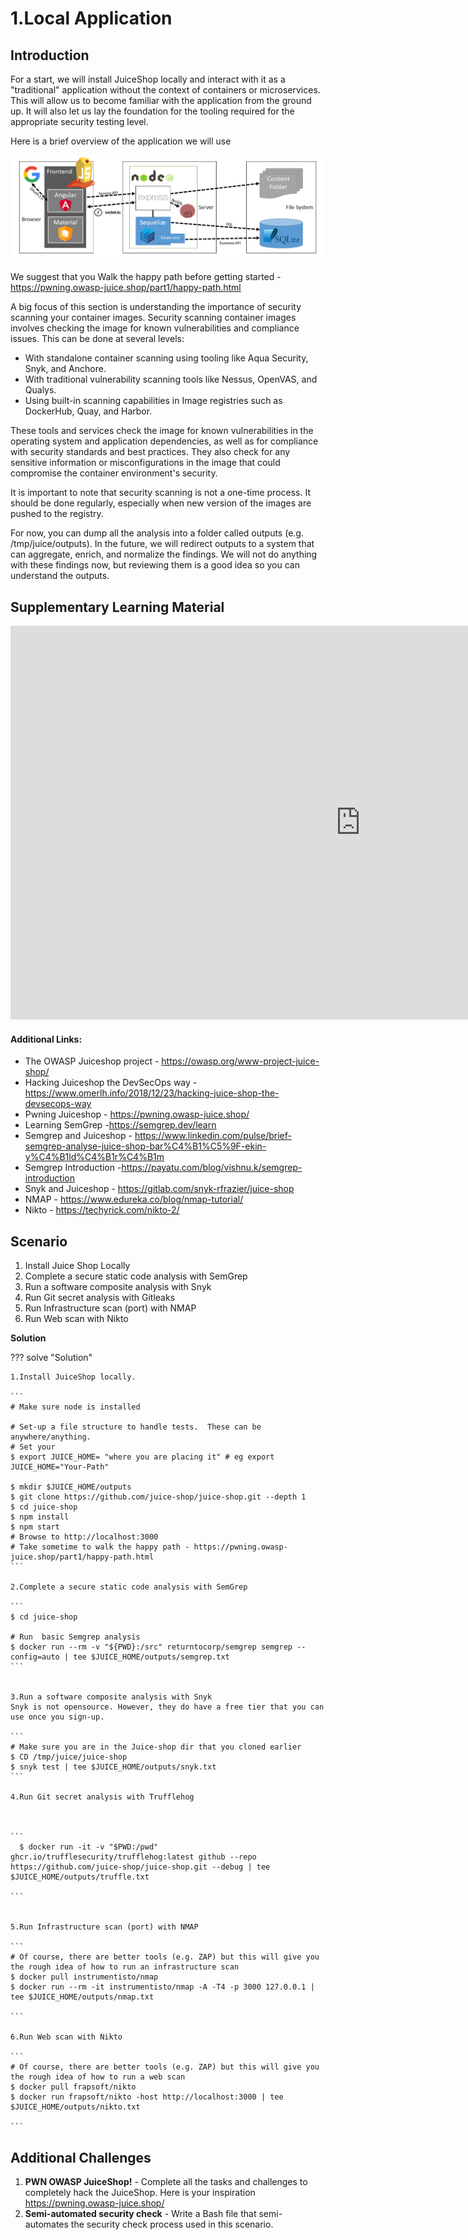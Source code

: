 # 1.Local Application

## Introduction

For a start, we will install JuiceShop locally and interact with it as a "traditional" application without the context of containers or microservices.  This will allow us to become familiar with the application from the ground up.  It will also let us lay the foundation for the tooling required for the appropriate security testing level. 

Here is a brief overview of the application we will use

![juiceshop](../assets/images/juice.png)

We suggest that you Walk the happy path before getting started - https://pwning.owasp-juice.shop/part1/happy-path.html

A big focus of this section is understanding the importance of security scanning your container images.  Security scanning container images involves checking the image for known vulnerabilities and compliance issues.  This can be done at several levels:

* With standalone container scanning using tooling like Aqua Security, Snyk, and Anchore.
* With traditional vulnerability scanning tools like Nessus, OpenVAS, and Qualys.
* Using built-in scanning capabilities in Image registries such as DockerHub, Quay, and Harbor.

These tools and services check the image for known vulnerabilities in the operating system and application dependencies, as well as for compliance with security standards and best practices.  They also check for any sensitive information or misconfigurations in the image that could compromise the container environment's security. 

It is important to note that security scanning is not a one-time process.  It should be done regularly, especially when new version of the images are pushed to the registry.

For now, you can dump all the analysis into a folder called outputs (e.g. /tmp/juice/outputs).  In the future, we will redirect outputs to a system that can aggregate, enrich, and normalize the findings.  We will not do anything with these findings now, but reviewing them is a good idea so you can understand the outputs.

## Supplementary Learning Material

<iframe width="1120" height="630" src="https://www.youtube.com/embed/jgzjX6FBtBo" title="YouTube video player" frameborder="0" allow="accelerometer; autoplay; clipboard-write; encrypted-media; gyroscope; picture-in-picture; web-share" allowfullscreen></iframe>

#### Additional Links:

* The OWASP Juiceshop project - <https://owasp.org/www-project-juice-shop/>
* Hacking Juiceshop the DevSecOps way - <https://www.omerlh.info/2018/12/23/hacking-juice-shop-the-devsecops-way>   
* Pwning Juiceshop - <https://pwning.owasp-juice.shop/> 
* Learning SemGrep -<https://semgrep.dev/learn>
* Semgrep and Juiceshop - <https://www.linkedin.com/pulse/brief-semgrep-analyse-juice-shop-bar%C4%B1%C5%9F-ekin-y%C4%B1ld%C4%B1r%C4%B1m>
* Semgrep Introduction -<https://payatu.com/blog/vishnu.k/semgrep-introduction>
* Snyk and Juiceshop - <https://gitlab.com/snyk-rfrazier/juice-shop>
* NMAP - <https://www.edureka.co/blog/nmap-tutorial/>
* Nikto - <https://techyrick.com/nikto-2/>
  
## Scenario

1. Install Juice Shop Locally 
2. Complete a secure static code analysis with SemGrep 
3. Run a software composite analysis with Snyk 
4. Run Git secret analysis with Gitleaks 
5. Run Infrastructure scan (port) with NMAP
6. Run Web scan with Nikto 

**Solution** 

??? solve "Solution"

    1.Install JuiceShop locally.

    ```
    # Make sure node is installed

    # Set-up a file structure to handle tests.  These can be anywhere/anything.
    # Set your 
    $ export JUICE_HOME= "where you are placing it" # eg export JUICE_HOME="Your-Path"

    $ mkdir $JUICE_HOME/outputs 
    $ git clone https://github.com/juice-shop/juice-shop.git --depth 1
    $ cd juice-shop 
    $ npm install
    $ npm start 
    # Browse to http://localhost:3000 
    # Take sometime to walk the happy path - https://pwning.owasp-juice.shop/part1/happy-path.html
    ``` 

    2.Complete a secure static code analysis with SemGrep

    ```
    $ cd juice-shop

    # Run  basic Semgrep analysis
    $ docker run --rm -v "${PWD}:/src" returntocorp/semgrep semgrep --config=auto | tee $JUICE_HOME/outputs/semgrep.txt
    ```


    3.Run a software composite analysis with Snyk
    Snyk is not opensource. However, they do have a free tier that you can use once you sign-up.

    ```
    # Make sure you are in the Juice-shop dir that you cloned earlier
    $ CD /tmp/juice/juice-shop 
    $ snyk test | tee $JUICE_HOME/outputs/snyk.txt
    ```

    4.Run Git secret analysis with Trufflehog



    ```
      $ docker run -it -v "$PWD:/pwd" ghcr.io/trufflesecurity/trufflehog:latest github --repo https://github.com/juice-shop/juice-shop.git --debug | tee $JUICE_HOME/outputs/truffle.txt

    ```


    5.Run Infrastructure scan (port) with NMAP

    ```
    # Of course, there are better tools (e.g. ZAP) but this will give you the rough idea of how to run an infrastructure scan
    $ docker pull instrumentisto/nmap
    $ docker run --rm -it instrumentisto/nmap -A -T4 -p 3000 127.0.0.1 | tee $JUICE_HOME/outputs/nmap.txt

    ```

    6.Run Web scan with Nikto 

    ```
    # Of course, there are better tools (e.g. ZAP) but this will give you the rough idea of how to run a web scan
    $ docker pull frapsoft/nikto
    $ docker run frapsoft/nikto -host http://localhost:3000 | tee $JUICE_HOME/outputs/nikto.txt

    ```

## Additional Challenges
1. **PWN OWASP JuiceShop!** - Complete all the tasks and challenges to completely hack the JuiceShop.  Here is your inspiration https://pwning.owasp-juice.shop/
2. **Semi-automated security check** - Write a Bash file that semi-automates the security check process used in this scenario. 
